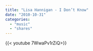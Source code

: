 ```yaml
---
title: "Lisa Hannigan - I Don’t Know"
date: "2010-10-31"
categories:
  - "music"
  - "shares"
---
```


<div style="width: 70vw;">{{< youtube 7WwaPv1rZiQ>}}</div>
